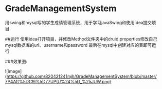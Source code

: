 # GradeManagementSystem
用swing和mysql写的学生成绩管理系统，用于学习javaSwing和使用idea提交项目

##运行
使用idea打开项目，并修改Method文件夹中的druid.properties修改自己mysql数据库的url、username和password
最后在mysql中创建对应的表即可运行

###效果图:

![image](https://github.com/820421241mjh/GradeManagementSystem/blob/master/7P4AG%5DC9I%5D77UP(U%24%5D_%25JUW.png)
